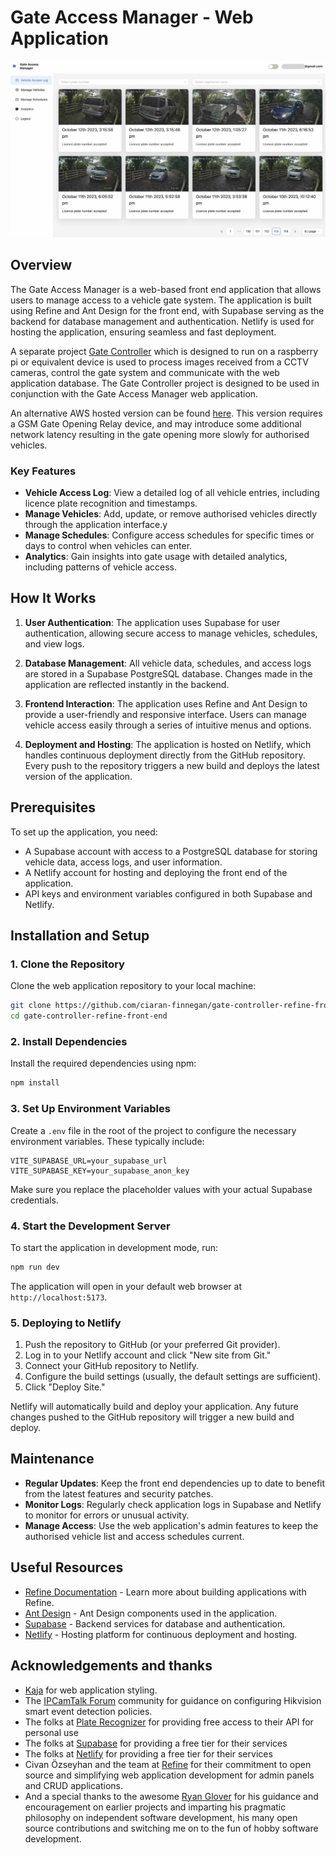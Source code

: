 
# Gate Access Manager - Web Application

![Gate Access Manager](https://github.com/ciaran-finnegan/gate-controller/blob/master/redacted_gate_access_manager.jpg)

## Overview

The Gate Access Manager is a web-based front end application that allows users to manage access to a vehicle gate system. The application is built using Refine and Ant Design for the front end, with Supabase serving as the backend for database management and authentication. Netlify is used for hosting the application, ensuring seamless and fast deployment.

A separate project [Gate Controller](https://github.com/ciaran-finnegan/gate-controller/blob/master/README.md) which is designed to run on a raspberry pi or equivalent device is used to process images received from a CCTV cameras, control the gate system and communicate with the web application database. The Gate Controller project is designed to be used in conjunction with the Gate Access Manager web application.

An alternative AWS hosted version can be found [here](https://github.com/ciaran-finnegan/License-Plate-Recognition-Notifier). This version requires a GSM Gate Opening Relay device, and may introduce some additional network latency resulting in the gate opening more slowly for authorised vehicles.

### Key Features

- **Vehicle Access Log**: View a detailed log of all vehicle entries, including licence plate recognition and timestamps.
- **Manage Vehicles**: Add, update, or remove authorised vehicles directly through the application interface.y 
- **Manage Schedules**: Configure access schedules for specific times or days to control when vehicles can enter.
- **Analytics**: Gain insights into gate usage with detailed analytics, including patterns of vehicle access.

## How It Works

1. **User Authentication**: The application uses Supabase for user authentication, allowing secure access to manage vehicles, schedules, and view logs.

2. **Database Management**: All vehicle data, schedules, and access logs are stored in a Supabase PostgreSQL database. Changes made in the application are reflected instantly in the backend.

3. **Frontend Interaction**: The application uses Refine and Ant Design to provide a user-friendly and responsive interface. Users can manage vehicle access easily through a series of intuitive menus and options.

4. **Deployment and Hosting**: The application is hosted on Netlify, which handles continuous deployment directly from the GitHub repository. Every push to the repository triggers a new build and deploys the latest version of the application.

## Prerequisites

To set up the application, you need:

- A Supabase account with access to a PostgreSQL database for storing vehicle data, access logs, and user information.
- A Netlify account for hosting and deploying the front end of the application.
- API keys and environment variables configured in both Supabase and Netlify.

## Installation and Setup

### 1. Clone the Repository

Clone the web application repository to your local machine:

```bash
git clone https://github.com/ciaran-finnegan/gate-controller-refine-front-end
cd gate-controller-refine-front-end
```

### 2. Install Dependencies

Install the required dependencies using npm:

```bash
npm install
```

### 3. Set Up Environment Variables

Create a `.env` file in the root of the project to configure the necessary environment variables. These typically include:

```plaintext
VITE_SUPABASE_URL=your_supabase_url
VITE_SUPABASE_KEY=your_supabase_anon_key
```

Make sure you replace the placeholder values with your actual Supabase credentials.

### 4. Start the Development Server

To start the application in development mode, run:

```bash
npm run dev
```

The application will open in your default web browser at `http://localhost:5173`.

### 5. Deploying to Netlify

1. Push the repository to GitHub (or your preferred Git provider).
2. Log in to your Netlify account and click "New site from Git."
3. Connect your GitHub repository to Netlify.
4. Configure the build settings (usually, the default settings are sufficient).
5. Click "Deploy Site."

Netlify will automatically build and deploy your application. Any future changes pushed to the GitHub repository will trigger a new build and deploy.

## Maintenance

- **Regular Updates**: Keep the front end dependencies up to date to benefit from the latest features and security patches.
- **Monitor Logs**: Regularly check application logs in Supabase and Netlify to monitor for errors or unusual activity.
- **Manage Access**: Use the web application's admin features to keep the authorised vehicle list and access schedules current.

## Useful Resources

- [Refine Documentation](https://refine.dev/docs) - Learn more about building applications with Refine.
- [Ant Design](https://ant.design/) - Ant Design components used in the application.
- [Supabase](https://supabase.io/) - Backend services for database and authentication.
- [Netlify](https://www.netlify.com/) - Hosting platform for continuous deployment and hosting.


## Acknowledgements and thanks
- [Kaja](https://github.com/kaja-osojnik) for web application styling.
- The [IPCamTalk Forum](https://ipcamtalk.com) community for guidance on configuring Hikvision smart event detection policies.
- The folks at [Plate Recognizer](https://platerecognizer.com/) for providing free access to their API for personal use
- The folks at [Supabase](https://supabase.io/) for providing a free tier for their services
- The folks at [Netlify](https://netlify.com) for providing a free tier for their services
- Civan Özseyhan and the team at [Refine](https://refine.dev/about/) for their commitment to open source and simplifying web application development for admin panels and CRUD applications.
- And a special thanks to the awesome [Ryan Glover](http://www.ryanglover.net/information) for his guidance and encouragement on earlier projects and imparting his pragmatic philosophy on independent software development, his many open source contributions and switching me on to the fun of hobby software development.


